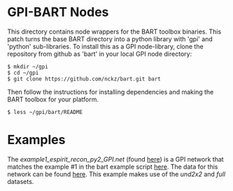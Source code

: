 # GPI-BART Nodes
This directory contains node wrappers for the BART toolbox binaries. This patch
turns the base BART directory into a python library with 'gpi' and 'python'
sub-libraries.  To install this as a GPI node-library, clone the repository
from github as 'bart' in your local GPI node directory:

    $ mkdir ~/gpi
    $ cd ~/gpi
    $ git clone https://github.com/nckz/bart.git bart

Then follow the instructions for installing dependencies and making the BART
toolbox for your platform.

    $ less ~/gpi/bart/README

# Examples
The *example1_espirit_recon_py2_GPI.net* (found [here](https://github.com/nckz/bart/blob/master/gpi/))
is a GPI network that matches the example #1 in the bart example script [here](http://mikgroup.github.io/bart/examples.html).
The data for this network can be found [here](https://github.com/mikgroup/espirit-matlab-examples/tree/master/data).
This example makes use of the *und2x2* and *full* datasets.
